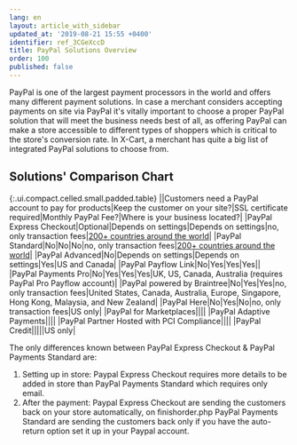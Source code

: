 ```yaml
---
lang: en
layout: article_with_sidebar
updated_at: '2019-08-21 15:55 +0400'
identifier: ref_3CGeXccD
title: PayPal Solutions Overview
order: 100
published: false
---
```

PayPal is one of the largest payment processors in the world and offers many different payment solutions. In case a merchant considers accepting payments on site via PayPal it's vitally important to choose a proper PayPal solution that will meet the business needs best of all, as offering PayPal can make a store accessible to different types of shoppers which is critical to the store's conversion rate. In X-Cart, a merchant has quite a big list of integrated PayPal solutions to choose from. 

## Solutions' Comparison Chart


{:.ui.compact.celled.small.padded.table}
||Customers need a PayPal account to pay for products|Keep the customer on your site?|SSL certificate required|Monthly PayPal Fee?|Where is your business located?|
|PayPal Express Checkout|Optional|Depends on settings|Depends on settings|no, only transaction fees|[200+ countries around the world](https://www.paypal.com/us/webapps/mpp/country-worldwide "PayPal Solutions Overview")|
|PayPal Standard|No|No|No|no, only transaction fees|[200+ countries around the world](https://www.paypal.com/us/webapps/mpp/country-worldwide "PayPal Solutions Overview")|
|PayPal Advanced|No|Depends on settings|Depends on settings|Yes|US and Canada|
|PayPal Payflow Link|No|Yes|Yes|Yes||
|PayPal Payments Pro|No|Yes|Yes|Yes|UK, US, Canada, Australia (requires PayPal Pro Payflow account)|
|PayPal powered by Braintree|No|Yes|Yes|no, only transaction fees|United States, Canada, Australia, Europe, Singapore, Hong Kong, Malaysia, and New Zealand|
|PayPal Here|No|Yes|No|no, only transaction fees|US only|
|PayPal for Marketplaces||||
|PayPal Adaptive Payments||||
|PayPal Partner Hosted with PCI Compliance||||
|PayPal Credit|||||US only|



The only differences known between PayPal Express Checkout & PayPal Payments Standard are: 
1) Setting up in store: 
Paypal Express Checkout requires more details to be added in store than PayPal Payments Standard which requires only email. 
2) After the payment: 
Paypal Express Checkout are sending the customers back on your store automatically, on finishorder.php 
PayPal Payments Standard are sending the customers back only if you have the auto-return option set it up in your Paypal account.
